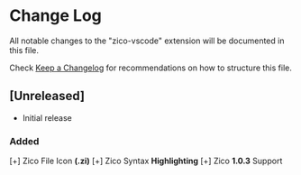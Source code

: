 # Change Log

All notable changes to the "zico-vscode" extension will be documented in this file.

Check [Keep a Changelog](http://keepachangelog.com/) for recommendations on how to structure this file.

## [Unreleased]

- Initial release

### Added

[+] Zico File Icon **(.zi)**
[+] Zico Syntax **Highlighting**
[+] Zico **1.0.3** Support 